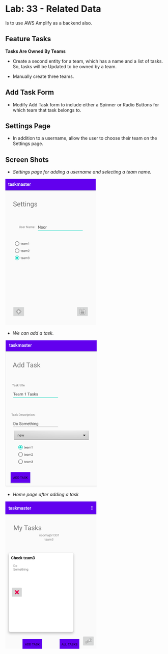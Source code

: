 # Lab: 33 - Related Data

Is to use AWS Amplify as a backend also. 

## Feature Tasks
**Tasks Are Owned By Teams**
- Create a second entity for a team, which has a name and a list of tasks.
So, tasks will be Updated to be owned by a team.

- Manually create three teams.

## Add Task Form
- Modify Add Task form to include either a Spinner or Radio Buttons for which team that task belongs to.


## Settings Page
- In addition to a username, allow the user to choose their team on the Settings page. 



## Screen Shots

- *Settings page for adding a username and selecting a team name.*
  
![Settings Page](../screenshots/lab33/settings.png)

  
- *We can add a task.*
  
![Add Task](../screenshots/lab33/add_a_task.png)

  
- *Home page after adding a task*
  
![Home Page](../screenshots/lab33/home_page.png)